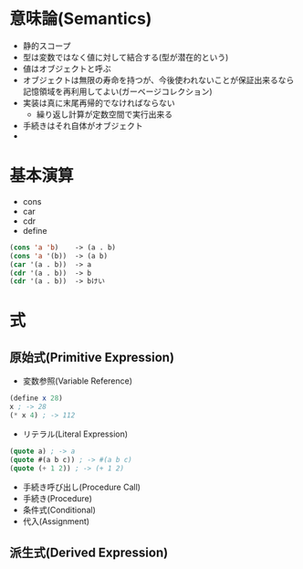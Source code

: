# 意味論(Semantics)
- 静的スコープ
- 型は変数ではなく値に対して結合する(型が潜在的という)
- 値はオブジェクトと呼ぶ
- オブジェクトは無限の寿命を持つが、今後使われないことが保証出来るなら記憶領域を再利用してよい(ガーベージコレクション)
- 実装は真に末尾再帰的でなければならない
    - 繰り返し計算が定数空間で実行出来る
- 手続きはそれ自体がオブジェクト
- 
# 基本演算
- cons
- car
- cdr
- define

```lisp
(cons 'a 'b)    -> (a . b)
(cons 'a '(b))  -> (a b)
(car '(a . b))  -> a
(cdr '(a . b))  -> b
(cdr '(a . b))  -> bけい
```

# 式
## 原始式(Primitive Expression)
- 変数参照(Variable Reference)
```scheme
(define x 28)
x ; -> 28
(* x 4) ; -> 112
```
- リテラル(Literal Expression)
```scheme
(quote a) ; -> a
(quote #(a b c)) ; -> #(a b c)
(quote (+ 1 2)) ; -> (+ 1 2)
```
- 手続き呼び出し(Procedure Call)
- 手続き(Procedure)
- 条件式(Conditional)
- 代入(Assignment)
## 派生式(Derived Expression)
